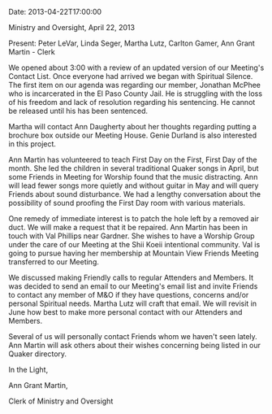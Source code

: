 Date: 2013-04-22T17:00:00

Ministry and Oversight, April 22, 2013

Present: Peter LeVar, Linda Seger, Martha Lutz, Carlton Gamer, Ann Grant Martin - Clerk

We opened about 3:00 with a review of an updated version of our Meeting's Contact List. 
Once everyone had arrived we began with Spiritual Silence.
The first item on our agenda was regarding our member, Jonathan McPhee who is incarcerated 
in the El Paso County Jail. He is struggling with the loss of his freedom and lack of 
resolution regarding his sentencing. He cannot be released until his has been sentenced.

Martha will contact Ann Daugherty about her thoughts regarding putting a brochure box 
outside our Meeting House. Genie Durland is also interested in this project.

Ann Martin has volunteered to teach First Day on the First, First Day of the month. She 
led the children in several traditional Quaker songs in April, but some Friends in 
Meeting for Worship found that the music distracting. Ann will lead fewer songs more quietly 
and without guitar in May and will query Friends about sound disturbance.  We had a lengthy 
conversation about the possibility of sound proofing the First Day room with various materials. 

One remedy of immediate interest is to patch the hole left by a removed air duct. We will 
make a request that it be repaired.
Ann Martin has been in touch with Val Phillips near Gardner. She wishes to have a Worship 
Group under the care of our Meeting at the Shii Koeii intentional community. Val is going to pursue 
having her membership at Mountain View Friends Meeting transferred to our Meeting.  

We discussed making Friendly calls to regular Attenders and Members. It was decided to send an email 
to our Meeting's email list and invite Friends to contact any member of M&O if they have questions, 
concerns and/or personal Spiritual needs. Martha Lutz will craft that email. We will revisit in June 
how best to make more personal contact with our Attenders and Members.

Several of us will personally contact Friends whom we haven't seen lately. Ann Martin will ask others 
about their wishes concerning being listed in our Quaker directory.

In the Light,      

Ann Grant Martin, 

Clerk of Ministry and Oversight

